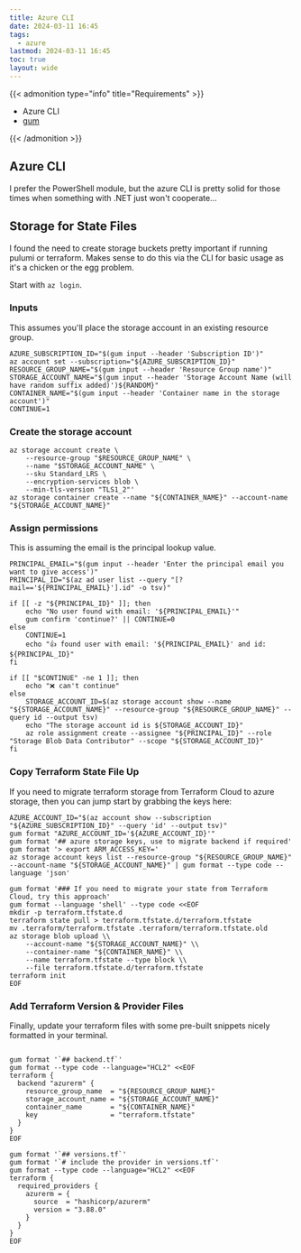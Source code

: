 ```yaml
---
title: Azure CLI
date: 2024-03-11 16:45
tags:
  - azure
lastmod: 2024-03-11 16:45
toc: true
layout: wide
---
```


{{< admonition type="info" title="Requirements" >}}

- Azure CLI
- [gum](https://github.com/charmbracelet/gum)

{{< /admonition >}}

## Azure CLI

I prefer the PowerShell module, but the azure CLI is pretty solid for those times when something with .NET just won't cooperate...

## Storage for State Files

I found the need to create storage buckets pretty important if running pulumi or terraform.
Makes sense to do this via the CLI for basic usage as it's a chicken or the egg problem.

Start with `az login`.

### Inputs

This assumes you'll place the storage account in an existing resource group.

```shell
AZURE_SUBSCRIPTION_ID="$(gum input --header 'Subscription ID')"
az account set --subscription="${AZURE_SUBSCRIPTION_ID}"
RESOURCE_GROUP_NAME="$(gum input --header 'Resource Group name')"
STORAGE_ACCOUNT_NAME="$(gum input --header 'Storage Account Name (will have random suffix added)')${RANDOM}"
CONTAINER_NAME="$(gum input --header 'Container name in the storage account')"
CONTINUE=1
```

### Create the storage account

```shell
az storage account create \
    --resource-group "$RESOURCE_GROUP_NAME" \
    --name "$STORAGE_ACCOUNT_NAME" \
    --sku Standard_LRS \
    --encryption-services blob \
    --min-tls-version "TLS1_2"'
az storage container create --name "${CONTAINER_NAME}" --account-name "${STORAGE_ACCOUNT_NAME}"
```

### Assign permissions

This is assuming the email is the principal lookup value.

```shell
PRINCIPAL_EMAIL="$(gum input --header 'Enter the principal email you want to give access')"
PRINCIPAL_ID="$(az ad user list --query "[?mail=='${PRINCIPAL_EMAIL}'].id" -o tsv)"

if [[ -z "${PRINCIPAL_ID}" ]]; then
    echo "No user found with email: '${PRINCIPAL_EMAIL}'"
    gum confirm 'continue?' || CONTINUE=0
else
    CONTINUE=1
    echo "👍 found user with email: '${PRINCIPAL_EMAIL}' and id: ${PRINCIPAL_ID}"
fi

if [[ "$CONTINUE" -ne 1 ]]; then
    echo "❌ can't continue"
else
    STORAGE_ACCOUNT_ID=$(az storage account show --name "${STORAGE_ACCOUNT_NAME}" --resource-group "${RESOURCE_GROUP_NAME}" --query id --output tsv)
    echo "The storage account id is ${STORAGE_ACCOUNT_ID}"
    az role assignment create --assignee "${PRINCIPAL_ID}" --role "Storage Blob Data Contributor" --scope "${STORAGE_ACCOUNT_ID}"
fi
```

### Copy Terraform State File Up

If you need to migrate terraform storage from Terraform Cloud to azure storage, then you can jump start by grabbing the keys here:

```shell
AZURE_ACCOUNT_ID="$(az account show --subscription "${AZURE_SUBSCRIPTION_ID}" --query 'id' --output tsv)"
gum format "AZURE_ACCOUNT_ID='${AZURE_ACCOUNT_ID}'"
gum format '## azure storage keys, use to migrate backend if required'
gum format '> export ARM_ACCESS_KEY='
az storage account keys list --resource-group "${RESOURCE_GROUP_NAME}" --account-name "${STORAGE_ACCOUNT_NAME}" | gum format --type code --language 'json'

gum format '### If you need to migrate your state from Terraform Cloud, try this approach'
gum format --language 'shell' --type code <<EOF
mkdir -p terraform.tfstate.d
terraform state pull > terraform.tfstate.d/terraform.tfstate
mv .terraform/terraform.tfstate .terraform/terraform.tfstate.old
az storage blob upload \\
    --account-name "${STORAGE_ACCOUNT_NAME}" \\
    --container-name "${CONTAINER_NAME}" \\
    --name terraform.tfstate --type block \\
    --file terraform.tfstate.d/terraform.tfstate
terraform init
EOF
```

### Add Terraform Version & Provider Files

Finally, update your terraform files with some pre-built snippets nicely formatted in your terminal.

```shell

gum format '`## backend.tf`'
gum format --type code --language="HCL2" <<EOF
terraform {
  backend "azurerm" {
    resource_group_name  = "${RESOURCE_GROUP_NAME}"
    storage_account_name = "${STORAGE_ACCOUNT_NAME}"
    container_name       = "${CONTAINER_NAME}"
    key                  = "terraform.tfstate"
  }
}
EOF

gum format '`## versions.tf`'
gum format '`# include the provider in versions.tf`'
gum format --type code --language="HCL2" <<EOF
terraform {
  required_providers {
    azurerm = {
      source  = "hashicorp/azurerm"
      version = "3.88.0"
    }
  }
}
EOF

```
